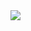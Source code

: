 
<img src="https://img.shields.io/badge/Raspberry%20Pi-A22846?style=for-the-badge&logo=Raspberry%20Pi&logoColor=white](https://github.com/panupongKanin/Embedded_Systems-2565/blob/main/image/Week03-Week04_Module03/Module3-IoTs%20(Part%201%20--%20Getting%20Start%20Raspberry%20Pi)/Q101/Press%20to%20turn%20on%20release%20to%20turn%20off/w03-w04-Quiz_101_0101.png)" />

